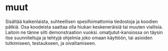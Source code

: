 # muut
Sisältää kaikenlaista, suhteellisen spesifoimattomia tiedostoja ja koodien pätkiä.
Osa koodeista saattaa olla hiukan keskeneräisiä tai muuten viallisia. Laitoin ne tänne silti demonstraation vuoksi.
omatjutut-kansiossa on täysin itse suunniteltuja ja tehtyjä ohjelmia joko omaan käyttöön, tai asioiden tutkimiseen, testaukseen, ja oivaltamiseen.
